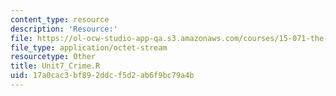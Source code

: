 ```yaml
---
content_type: resource
description: 'Resource:'
file: https://ol-ocw-studio-app-qa.s3.amazonaws.com/courses/15-071-the-analytics-edge-spring-2017/17a0cac3bf892ddcf5d2ab6f9bc79a4b_Unit7_Crime.R
file_type: application/octet-stream
resourcetype: Other
title: Unit7_Crime.R
uid: 17a0cac3-bf89-2ddc-f5d2-ab6f9bc79a4b
---
```

